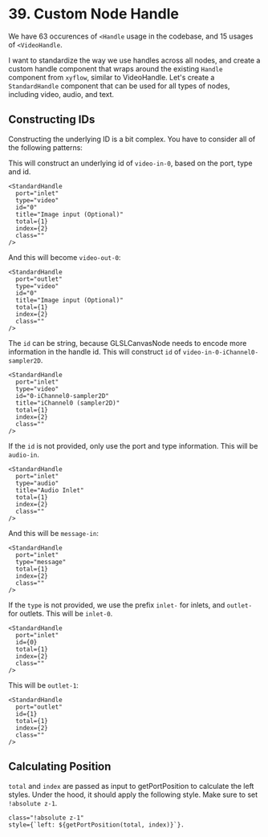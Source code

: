 # 39. Custom Node Handle

We have 63 occurences of `<Handle` usage in the codebase, and 15 usages of `<VideoHandle`.

I want to standardize the way we use handles across all nodes, and create a custom handle component that wraps around the existing `Handle` component from `xyflow`, similar to VideoHandle. Let's create a `StandardHandle` component that can be used for all types of nodes, including video, audio, and text.

## Constructing IDs

Constructing the underlying ID is a bit complex. You have to consider all of the following patterns:

This will construct an underlying id of `video-in-0`, based on the port, type and id.

```svelte
<StandardHandle
  port="inlet"
  type="video"
  id="0"
  title="Image input (Optional)"
  total={1}
  index={2}
  class=""
/>
```

And this will become `video-out-0`:

```svelte
<StandardHandle
  port="outlet"
  type="video"
  id="0"
  title="Image input (Optional)"
  total={1}
  index={2}
  class=""
/>
```

The `id` can be string, because GLSLCanvasNode needs to encode more information in the handle id. This will construct `id` of `video-in-0-iChannel0-sampler2D`.

```svelte
<StandardHandle
  port="inlet"
  type="video"
  id="0-iChannel0-sampler2D"
  title="iChannel0 (sampler2D)"
  total={1}
  index={2}
  class=""
/>
```

If the `id` is not provided, only use the port and type information. This will be `audio-in`.

```svelte
<StandardHandle
  port="inlet"
  type="audio"
  title="Audio Inlet"
  total={1}
  index={2}
  class=""
/>
```

And this will be `message-in`:

```svelte
<StandardHandle
  port="inlet"
  type="message"
  total={1}
  index={2}
  class=""
/>
```

If the `type` is not provided, we use the prefix `inlet-` for inlets, and `outlet-` for outlets. This will be `inlet-0`.

```svelte
<StandardHandle
  port="inlet"
  id={0}
  total={1}
  index={2}
  class=""
/>
```

This will be `outlet-1`:

```svelte
<StandardHandle
  port="outlet"
  id={1}
  total={1}
  index={2}
  class=""
/>
```

## Calculating Position

`total` and `index` are passed as input to getPortPosition to calculate the left styles. Under the hood, it should apply the following style. Make sure to set `!absolute z-1`.

```svelte
class="!absolute z-1"
style={`left: ${getPortPosition(total, index)}`}.
```
